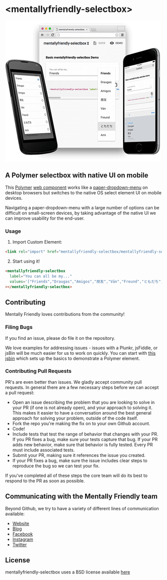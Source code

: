 # \<mentallyfriendly-selectbox\>

![Example of mentallyfriendly-selectbox on different devices](mentallyfriendly-selectbox.png)

## A Polymer selectbox with native UI on mobile

This [Polymer](http://www.polymer-project.org/) [web component](https://www.w3.org/TR/components-intro/) works like a [paper-dropdown-menu](https://elements.polymer-project.org/elements/paper-dropdown-menu) on desktop browsers but switches to the native OS select element UI on mobile devices.

Navigating a paper-dropdown-menu with a large number of options can be difficult on small-screen devices, by taking advantage of the native UI we can improve usability for the end-user.

### Usage

1. Import Custom Element:
```html
<link rel="import" href="mentallyfriendly-selectbox/mentallyfriendly-selectbox.html">
```
2. Start using it!
```html
<mentallyfriendly-selectbox
  label="You can all be my..."
  values='["Friends","Draugas","Amigos","朋友","Vän","Freund","ともだち","Ami"]'
></mentallyfriendly-selectbox>
```

## Contributing

Mentally Friendly loves contributions from the community!

### Filing Bugs

If you find an issue, please do file it on the repository.

We love examples for addressing issues - issues with a Plunkr, jsFiddle, or jsBin will be much easier for us to work on quickly. You can start with [this jsbin](https://jsbin.com/xukike/edit?html,output) which sets up the basics to demonstrate a Polymer element.

### Contributing Pull Requests

PR's are even better than issues. We gladly accept community pull requests. In general there are a few necessary steps before we can accept a pull request:

- Open an issue describing the problem that you are looking to solve in your PR (if one is not already open), and your approach to solving it. This makes it easier to have a conversation around the best general approach for solving your problem, outside of the code itself.
- Fork the repo you're making the fix on to your own Github account.
- Code!
- Include tests that test the range of behavior that changes with your PR. If you PR fixes a bug, make sure your tests capture that bug. If your PR adds new behavior, make sure that behavior is fully tested. Every PR must include associated tests.
- Submit your PR, making sure it references the issue you created.
- If your PR fixes a bug, make sure the issue includes clear steps to reproduce the bug so we can test your fix.

If you've completed all of these steps the core team will do its best to respond to the PR as soon as possible.

## Communicating with the Mentally Friendly team

Beyond Github, we try to have a variety of different lines of communication available:

- [Website](http://mentallyfriendly.com)
- [Blog](https://medium.com/@MentallyFriendly)
- [Facebook](https://www.facebook.com/MentallyFriendly)
- [Instagram](https://www.instagram.com/mentallyfriendly)
- [Twitter](https://twitter.com/MF_says)

## License

mentallyfriendly-selectbox uses a BSD license available [here](LICENSE.txt)
